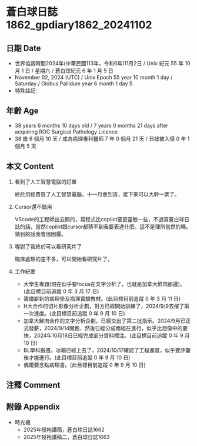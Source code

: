 [_metadata_:encoding]: - "utf-8"
[_metadata_:language]: - "zh-Hant-TW"
[_metadata_:fileformat]: - "markdown"
[_metadata_:MIME_type]: - "text/plain"
[_metadata_:markdown_version]: - "commonmark version 0.30"
[_metadata_:markdown_spec]: - "https://spec.commonmark.org/0.30/"

# 蒼白球日誌1862_gpdiary1862_20241102 #

## 日期 Date ##

* 世界協調時間2024年(中華民國113年，令和6年)11月2日 / Unix 紀元 55 年 10 月 1 日 / 星期六 / 蒼白球紀元 6 年 1 月 5 日
* November 02, 2024 (UTC) / Unix Epoch 55 year 10 month 1 day / Saturday / Globus Pallidum year 6 month 1 day 5
* 特殊註記:

## 年齡 Age ##

* 38 years 6 months 10 days old / 7 years 0 months 21 days after acquiring ROC Surgical Pathology Licence
* 38 歲 6 個月 10 天 / 成為病理專科醫師 7 年 0 個月 21 天 / 日誌被入侵 0 年 1 個月 5 天

## 本文 Content ##

1. 看到了人工智慧電腦的訂單

    終於用經費買了人工智慧電腦，十一月會到貨，接下來可以大幹一票了。

2. Cursor還不錯用

    VScode的工程師出去開的，寫程式比copilot要更靈敏一些，不過寫蒼白球日誌的話，當然copilot跟cursor都猜不到我要表達什麼。這不是理所當然的嗎。猜到的話我會很困擾。

3. 喔對了我終於可以看研究片了

    臨床處理的差不多，可以開始看研究片了。

4. 工作紀要

    - 大學生專題(現在似乎要focus在文字分析了，也就是加拿大鮮肉那邊)。(此目標目前追蹤 0 年 3 月 17 日)
    - 籌備嶄新的病理學及病理實驗教材。(此目標目前追蹤 0 年 3 月 11 日)
    - H大合作的切片影像分析企劃，對方已經開始訓練了，2024/9/9去催了第一次進度。(此目標目前追蹤 0 年 9 月 10 日)
    - 加拿大鮮肉合作的文字分析企劃，已經交出了第二批指示。2024/9月已正式發薪，2024/9/14開跑，然後已經分成兩組在進行，似乎比想像中的要快，2024年10月18日已經完成部分資料標注。(此目標目前追蹤 0 年 9 月 10 日)
    - BL學科搬遷，冰箱已經上去了，2024/10/17確認了工程進度，似乎要評鑒後才能進行。(此目標目前追蹤 0 年 9 月 10 日)
    - 偶爾要念點病理書。(此目標目前追蹤 0 年 9 月 10 日)

## 注釋 Comment ##


## 附錄 Appendix ##

* 時光機
    - 2025年授袍講稿，蒼白球日誌1662
    - 2025年授袍講稿二，蒼白球日誌1663
